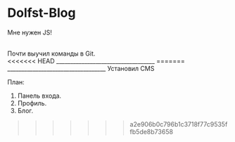 ﻿Dolfst-Blog
=======
Мне нужен JS!

<br>
Почти выучил команды в Git. 
<br>
<<<<<<< HEAD
___________________________________
=======
___________________________________
Установил CMS

План:<br> 
1) Панель входа.<br>
2) Профиль.<br> 
3) Блог.<br>
>>>>>>> a2e906b0c796b1c3718f77c9535ffb5de8b73658
